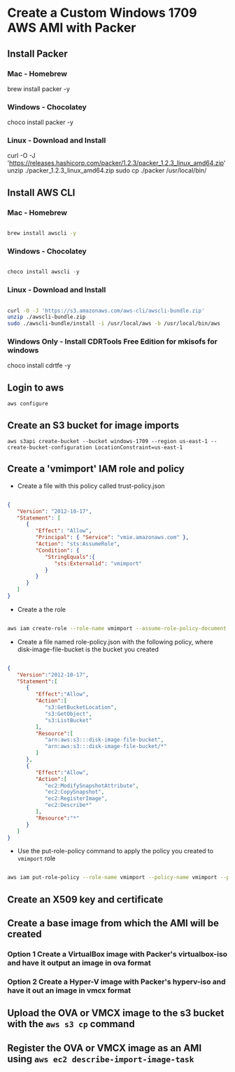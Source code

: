 # Create a Custom Windows 1709 AWS AMI with Packer

## Install Packer

### Mac - Homebrew

brew install packer -y

### Windows - Chocolatey

choco install packer -y

### Linux - Download and Install

curl -O -J 'https://releases.hashicorp.com/packer/1.2.3/packer_1.2.3_linux_amd64.zip'
unzip ./packer_1.2.3_linux_amd64.zip
sudo cp ./packer /usr/local/bin/

## Install AWS CLI

### Mac - Homebrew

```sh

brew install awscli -y

```

### Windows - Chocolatey

```powershell 

choco install awscli -y

```

### Linux - Download and Install

```sh

curl -O -J 'https://s3.amazonaws.com/aws-cli/awscli-bundle.zip'
unzip ./awscli-bundle.zip
sudo ./awscli-bundle/install -i /usr/local/aws -b /usr/local/bin/aws

```

### Windows Only - Install CDRTools Free Edition for mkisofs for windows

choco install cdrtfe -y

## Login to aws

```aws configure```

## Create an S3 bucket for image imports

```aws s3api create-bucket --bucket windows-1709 --region us-east-1 --create-bucket-configuration LocationConstraint=us-east-1```

## Create a 'vmimport' IAM role and policy

* Create a file with this policy called trust-policy.json

```json

{
   "Version": "2012-10-17",
   "Statement": [
      {
         "Effect": "Allow",
         "Principal": { "Service": "vmie.amazonaws.com" },
         "Action": "sts:AssumeRole",
         "Condition": {
            "StringEquals":{
               "sts:Externalid": "vmimport"
            }
         }
      }
   ]
}

```

* Create a the role

```sh

aws iam create-role --role-name vmimport --assume-role-policy-document file://trust-policy.json

```

* Create a file named role-policy.json with the following policy, where disk-image-file-bucket is the bucket you created

```json

{
   "Version":"2012-10-17",
   "Statement":[
      {
         "Effect":"Allow",
         "Action":[
            "s3:GetBucketLocation",
            "s3:GetObject",
            "s3:ListBucket" 
         ],
         "Resource":[
            "arn:aws:s3:::disk-image-file-bucket",
            "arn:aws:s3:::disk-image-file-bucket/*"
         ]
      },
      {
         "Effect":"Allow",
         "Action":[
            "ec2:ModifySnapshotAttribute",
            "ec2:CopySnapshot",
            "ec2:RegisterImage",
            "ec2:Describe*"
         ],
         "Resource":"*"
      }
   ]
}

```

* Use the put-role-policy command to apply the policy you created to `vmimport` role

```sh

aws iam put-role-policy --role-name vmimport --policy-name vmimport --policy-document file://role-policy.json

```

## Create an X509 key and certificate

## Create a base image from which the AMI will be created

### Option 1 Create a VirtualBox image with Packer's virtualbox-iso and have it output an image in ova format

### Option 2 Create a Hyper-V image with Packer's hyperv-iso and have it out an image in vmcx format

## Upload the OVA or VMCX image to the s3 bucket with the ```aws s3 cp``` command

## Register the OVA or VMCX image as an AMI using ```aws ec2 describe-import-image-task```